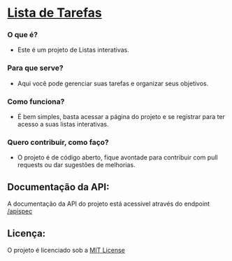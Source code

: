 # [Lista de Tarefas](https://lista-de-tarefas.queirozt.webredirect.org)

### O que é?

- Este é um projeto de Listas interativas. 

### Para que serve?

- Aqui você pode gerenciar suas tarefas e organizar seus objetivos. 

### Como funciona?

- É bem simples, basta acessar a página do projeto e se registrar para ter acesso a suas listas interativas.

### Quero contribuir, como faço?

- O projeto é de código aberto, fique avontade para contribuir com pull requests ou dar sugestões de melhorias.

## Documentação da API:

A documentação da API do projeto está acessível através do endpoint [/apispec](https://lista-de-tarefas.queirozt.webredirect.org/apispec/)


## Licença:

O projeto é licenciado sob a [MIT License](https://mit-license.org/)
